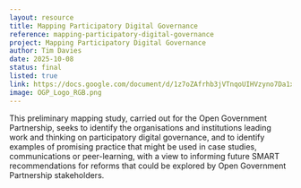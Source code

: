 ```yaml
---
layout: resource
title: Mapping Participatory Digital Governance
reference: mapping-participatory-digital-governance
project: Mapping Participatory Digital Governance
author: Tim Davies
date: 2025-10-08
status: final
listed: true
link: https://docs.google.com/document/d/1z7oZAfrhb3jVTnqoUIHVzyno7Da1x4qTlZVoIhW9FKM/edit#heading=h.jgmduqp1336
image: OGP_Logo_RGB.png
---
```


This preliminary mapping study, carried out for the Open Government Partnership, seeks to identify the organisations and institutions leading work and thinking on participatory digital governance, and to identify examples of promising practice that might be used in case studies, communications or peer-learning, with a view to informing future SMART recommendations for reforms that could be explored by Open Government Partnership stakeholders.
